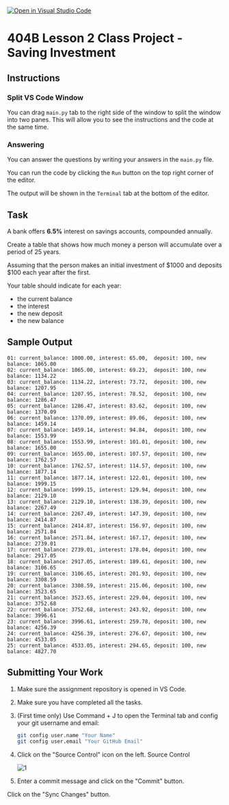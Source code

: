 [![Open in Visual Studio Code](https://classroom.github.com/assets/open-in-vscode-718a45dd9cf7e7f842a935f5ebbe5719a5e09af4491e668f4dbf3b35d5cca122.svg)](https://classroom.github.com/online_ide?assignment_repo_id=13575793&assignment_repo_type=AssignmentRepo)
# 404B Lesson 2 Class Project - Saving Investment

## Instructions

### Split VS Code Window

You can drag `main.py` tab to the right side of the window to split the window into two panes. This will allow you to see the instructions and the code at the same time.

### Answering

You can answer the questions by writing your answers in the `main.py` file.

You can run the code by clicking the `Run` button on the top right corner of the editor.

The output will be shown in the `Terminal` tab at the bottom of the editor.

## Task

A bank offers **6.5%** interest on savings accounts, compounded annually.

Create a table that shows how much money a person will accumulate over a period of 25 years.

Assuming that the person makes an initial investment of \$1000 and deposits \$100 each year after the first.

Your table should indicate for each year:

- the current balance
- the interest
- the new deposit
- the new balance

## Sample Output

    01: current_balance: 1000.00, interest: 65.00,  deposit: 100, new balance: 1065.00
    02: current_balance: 1065.00, interest: 69.23,  deposit: 100, new balance: 1134.22
    03: current_balance: 1134.22, interest: 73.72,  deposit: 100, new balance: 1207.95
    04: current_balance: 1207.95, interest: 78.52,  deposit: 100, new balance: 1286.47
    05: current_balance: 1286.47, interest: 83.62,  deposit: 100, new balance: 1370.09
    06: current_balance: 1370.09, interest: 89.06,  deposit: 100, new balance: 1459.14
    07: current_balance: 1459.14, interest: 94.84,  deposit: 100, new balance: 1553.99
    08: current_balance: 1553.99, interest: 101.01, deposit: 100, new balance: 1655.00
    09: current_balance: 1655.00, interest: 107.57, deposit: 100, new balance: 1762.57
    10: current_balance: 1762.57, interest: 114.57, deposit: 100, new balance: 1877.14
    11: current_balance: 1877.14, interest: 122.01, deposit: 100, new balance: 1999.15
    12: current_balance: 1999.15, interest: 129.94, deposit: 100, new balance: 2129.10
    13: current_balance: 2129.10, interest: 138.39, deposit: 100, new balance: 2267.49
    14: current_balance: 2267.49, interest: 147.39, deposit: 100, new balance: 2414.87
    15: current_balance: 2414.87, interest: 156.97, deposit: 100, new balance: 2571.84
    16: current_balance: 2571.84, interest: 167.17, deposit: 100, new balance: 2739.01
    17: current_balance: 2739.01, interest: 178.04, deposit: 100, new balance: 2917.05
    18: current_balance: 2917.05, interest: 189.61, deposit: 100, new balance: 3106.65
    19: current_balance: 3106.65, interest: 201.93, deposit: 100, new balance: 3308.59
    20: current_balance: 3308.59, interest: 215.06, deposit: 100, new balance: 3523.65
    21: current_balance: 3523.65, interest: 229.04, deposit: 100, new balance: 3752.68
    22: current_balance: 3752.68, interest: 243.92, deposit: 100, new balance: 3996.61
    23: current_balance: 3996.61, interest: 259.78, deposit: 100, new balance: 4256.39
    24: current_balance: 4256.39, interest: 276.67, deposit: 100, new balance: 4533.05
    25: current_balance: 4533.05, interest: 294.65, deposit: 100, new balance: 4827.70


## Submitting Your Work

1. Make sure the assignment repository is opened in VS Code.

2. Make sure you have completed all the tasks.

3. (First time only)
Use Command + J to open the Terminal tab and config your git username and email:
    ```bash
    git config user.name "Your Name"
    git config user.email "Your GitHub Email"
    ```

4. Click on the "Source Control" icon on the left. Source Control

    ![1](https://github.com/BlueinnoClassroom/404B-L2.1-Template/assets/155412668/2c31026e-c14d-484f-bb9e-dc87189a0216)

5. Enter a commit message and click on the "Commit" button.

Click on the "Sync Changes" button.
